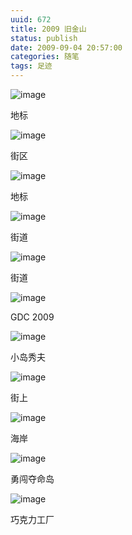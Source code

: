 ```yaml
---
uuid: 672
title: 2009 旧金山
status: publish
date: 2009-09-04 20:57:00
categories: 随笔
tags: 足迹
---
```

![image](https://skywind3000.github.io/images/blog/wp-content/2011/04/image_thumb31.png)

地标

![image](https://skywind3000.github.io/images/blog/wp-content/2011/04/image_thumb32.png)

街区

![image](https://skywind3000.github.io/images/blog/wp-content/2011/04/image_thumb33.png)

地标

![image](https://skywind3000.github.io/images/blog/wp-content/2011/04/image_thumb34.png)

街道

![image](https://skywind3000.github.io/images/blog/wp-content/2011/04/image_thumb35.png)

街道

<!--more-->

![image](https://skywind3000.github.io/images/blog/wp-content/2011/04/image_thumb36.png)

GDC 2009

![image](https://skywind3000.github.io/images/blog/wp-content/2011/04/image_thumb37.png)

小岛秀夫

![image](https://skywind3000.github.io/images/blog/wp-content/2011/04/image_thumb38.png)

街上

![image](https://skywind3000.github.io/images/blog/wp-content/2011/04/image_thumb39.png)

海岸

![image](https://skywind3000.github.io/images/blog/wp-content/2011/04/image_thumb40.png)

勇闯夺命岛

![image](https://skywind3000.github.io/images/blog/wp-content/2011/04/image_thumb41.png)

巧克力工厂


